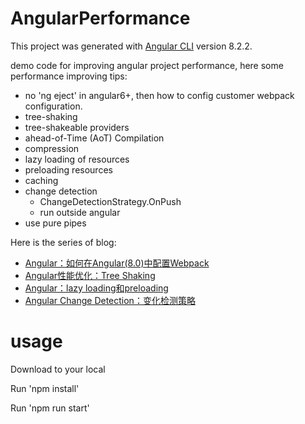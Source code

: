 # AngularPerformance

This project was generated with [Angular CLI](https://github.com/angular/angular-cli) version 8.2.2.

demo code for improving angular project performance, here some performance improving tips:

- no 'ng eject' in angular6+, then how to config customer webpack configuration.
- tree-shaking
- tree-shakeable providers
- ahead-of-Time (AoT) Compilation
- compression
- lazy loading of resources
- preloading resources
- caching
- change detection
  - ChangeDetectionStrategy.OnPush
  - run outside angular
- use pure pipes

Here is the series of blog:
- [Angular：如何在Angular(8.0)中配置Webpack](https://limeii.github.io/2019/08/angular-customize-webpack/)
- [Angular性能优化：Tree Shaking](https://limeii.github.io/2019/08/angular-tree-shaking/)
- [Angular：lazy loading和preloading](https://limeii.github.io/2018/09/angular-lazy-loading/)
- [Angular Change Detection：变化检测策略](https://limeii.github.io/2019/06/angular-changeDetectionStrategy-OnPush/)

# usage

Download to your local

Run 'npm install'

Run 'npm run start'